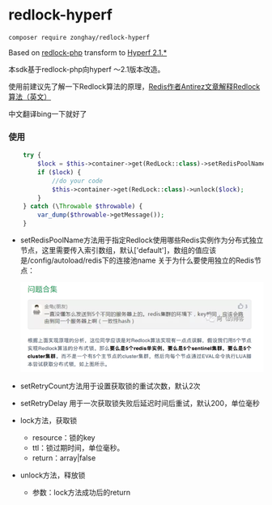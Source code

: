 # redlock-hyperf

```
composer require zonghay/redlock-hyperf
```
Based on [redlock-php](https://github.com/ronnylt/redlock-php) transform to [Hyperf  2.1.*](https://github.com/hyperf/hyperf) 

本sdk基于redlock-php向hyperf ～2.1版本改造。

使用前建议先了解一下Redlock算法的原理，[Redis作者Antirez文章解释Redlock算法（英文）](http://antirez.com/news/77)

中文翻译bing一下就好了

### 使用
```php
    try {
        $lock = $this->container->get(RedLock::class)->setRedisPoolName()->setRetryCount(1)->lock('redlock-hyperf-test', 60000);
        if ($lock) {
            //do your code
            $this->container->get(RedLock::class)->unlock($lock);
        }
    } catch (\Throwable $throwable) {
        var_dump($throwable->getMessage());
    }
```
* setRedisPoolName方法用于指定Redlock使用哪些Redis实例作为分布式独立节点，这里需要传入索引数组，默认['default']，数组的值应该是/config/autoload/redis下的连接池name
  关于为什么要使用独立的Redis节点：
  
  ![img.png](img.png)
* setRetryCount方法用于设置获取锁的重试次数，默认2次
* setRetryDelay 用于一次获取锁失败后延迟时间后重试，默认200，单位毫秒
* lock方法，获取锁
  * resource：锁的key
  * ttl：锁过期时间，单位毫秒。
  * return：array|false
* unlock方法，释放锁
  * 参数：lock方法成功后的return